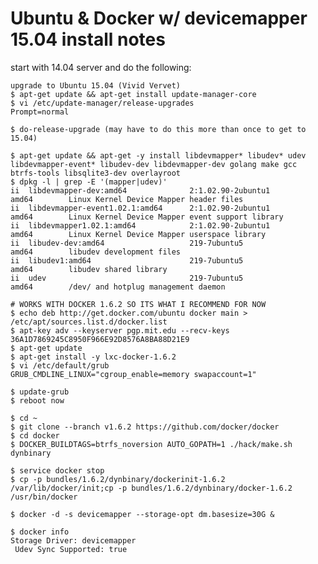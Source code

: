 # Ubuntu & Docker w/ devicemapper 15.04 install notes

start with 14.04 server and do the following:

    upgrade to Ubuntu 15.04 (Vivid Vervet)
    $ apt-get update && apt-get install update-manager-core
    $ vi /etc/update-manager/release-upgrades
    Prompt=normal

    $ do-release-upgrade (may have to do this more than once to get to 15.04)

    $ apt-get update && apt-get -y install libdevmapper* libudev* udev libdevmapper-event* libudev-dev libdevmapper-dev golang make gcc btrfs-tools libsqlite3-dev overlayroot
    $ dpkg -l | grep -E '(mapper|udev)'
    ii  libdevmapper-dev:amd64              2:1.02.90-2ubuntu1           amd64        Linux Kernel Device Mapper header files
    ii  libdevmapper-event1.02.1:amd64      2:1.02.90-2ubuntu1           amd64        Linux Kernel Device Mapper event support library
    ii  libdevmapper1.02.1:amd64            2:1.02.90-2ubuntu1           amd64        Linux Kernel Device Mapper userspace library
    ii  libudev-dev:amd64                   219-7ubuntu5                 amd64        libudev development files
    ii  libudev1:amd64                      219-7ubuntu5                 amd64        libudev shared library
    ii  udev                                219-7ubuntu5                 amd64        /dev/ and hotplug management daemon

    # WORKS WITH DOCKER 1.6.2 SO ITS WHAT I RECOMMEND FOR NOW
    $ echo deb http://get.docker.com/ubuntu docker main > /etc/apt/sources.list.d/docker.list
    $ apt-key adv --keyserver pgp.mit.edu --recv-keys 36A1D7869245C8950F966E92D8576A8BA88D21E9
    $ apt-get update
    $ apt-get install -y lxc-docker-1.6.2
    $ vi /etc/default/grub
    GRUB_CMDLINE_LINUX="cgroup_enable=memory swapaccount=1"

    $ update-grub
    $ reboot now

    $ cd ~
    $ git clone --branch v1.6.2 https://github.com/docker/docker
    $ cd docker
    $ DOCKER_BUILDTAGS=btrfs_noversion AUTO_GOPATH=1 ./hack/make.sh dynbinary

    $ service docker stop
    $ cp -p bundles/1.6.2/dynbinary/dockerinit-1.6.2 /var/lib/docker/init;cp -p bundles/1.6.2/dynbinary/docker-1.6.2 /usr/bin/docker

    $ docker -d -s devicemapper --storage-opt dm.basesize=30G &

    $ docker info
    Storage Driver: devicemapper
     Udev Sync Supported: true
